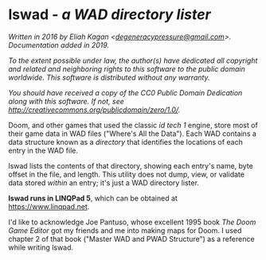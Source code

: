# lswad - *a WAD directory lister*

*Written in 2016 by Eliah Kagan \<degeneracypressure@gmail.com\>. Documentation
added in 2019.*

*To the extent possible under law, the author(s) have dedicated all copyright
and related and neighboring rights to this software to the public domain
worldwide. This software is distributed without any warranty.*

*You should have received a copy of the CC0 Public Domain Dedication along with
this software. If not, see
<http://creativecommons.org/publicdomain/zero/1.0/>.*

Doom, and other games that used the classic *id tech 1* engine, store most of
their game data in WAD files ("Where's All the Data"). Each WAD contains a data
structure known as a *directory* that identifies the locations of each entry in
the WAD file.

lswad lists the contents of that directory, showing each entry's name, byte
offset in the file, and length. This utility does not dump, view, or validate
data stored *within* an entry; it's just a WAD directory lister.

**lswad runs in LINQPad 5**, which can be obtained at https://www.linqpad.net.

I'd like to acknowledge Joe Pantuso, whose excellent 1995 book *The Doom Game
Editor* got my friends and me into making maps for Doom. I used chapter 2 of
that book ("Master WAD and PWAD Structure") as a reference while writing lswad.

